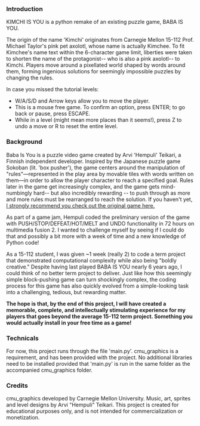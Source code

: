 ### Introduction
KIMCHI IS YOU is a python remake of an existing puzzle game, BABA IS YOU. 

The origin of the name 'Kimchi' originates from Carnegie Mellon 15-112 Prof. Michael Taylor's pink pet axolotl, whose name is actually Kimchee. To fit Kimchee's name text within the 6-character game limit, liberties were taken to shorten the name of the protagonist-- who is also a pink axolotl-- to Kimchi. Players move around a pixellated world shaped by words around them, forming ingenious solutions for seemingly impossible puzzles by changing the rules. 

In case you missed the tutorial levels:
- W/A/S/D and Arrow keys allow you to move the player. 
- This is a mouse free game. To confirm an option, press ENTER; to go back or pause, press ESCAPE.
- While in a level (might mean more places than it seems!), press Z to undo a move or R to reset the entire level.

### Background
Baba Is You is a puzzle video game created by Arvi 'Hempuli' Teikari, a Finnish independent developer. Inspired by the Japanese puzzle game Sokoban (lit. 'box pusher'), the game centers around the manipulation of "rules"—represented in the play area by movable tiles with words written on them—in order to allow the player character to reach a specified goal. Rules later in the game get increasingly complex, and the game gets mind-numbingly hard-- but also incredibly rewarding -- to push through as more and more rules must be rearranged to reach the solution. If you haven't yet, [I strongly recommend you check out the original game here.](https://store.steampowered.com/app/736260/Baba_Is_You/)

As part of a game jam, Hempuli coded the preliminary version of the game with PUSH/STOP/DEFEAT/HOT/MELT and UNDO functionality in 72 hours on multimedia fusion 2. I wanted to challenge myself by seeing if I could do that and possibly a bit more with a week of time and a new knowledge of Python code! 

As a 15-112 student, I was given ~1 week (really 2) to code a term project that demonstrated computational complexity while also being "boldly creative." Despite having last played BABA IS YOU nearly 6 years ago, I could think of no better term project to deliver. Just like how this seemingly simple block-pushing game can turn shockingly complex, the coding process for this game has also quickly evolved from a simple-looking task into a challenging, tedious, but rewarding matter. 

**The hope is that, by the end of this project, I will have created a memorable, complete, and intellectually stimulating experience for my players that goes beyond the average 15-112 term project. Something you would actually install in your free time as a game!**

### Technicals
For now, this project runs through the file 'main.py'. cmu_graphics is a requirement, and has been provided with the project. 
No additional libraries need to be installed provided that 'main.py' is run in the same folder as the accompanied cmu_graphics folder.

### Credits
cmu_graphics developed by Carnegie Mellon University. 
Music, art, sprites and level designs by Arvi "Hempuli" Teikari. 
This project is created for educational purposes only, and is not intended for commercialization or monetization.
